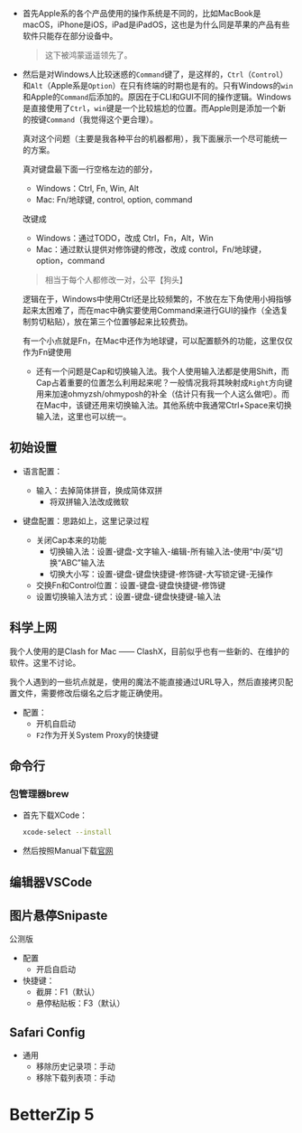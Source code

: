 + 首先Apple系的各个产品使用的操作系统是不同的，比如MacBook是macOS，iPhone是iOS，iPad是iPadOS，这也是为什么同是苹果的产品有些软件只能存在部分设备中。
	>这下被鸿蒙遥遥领先了。

+ 然后是对Windows人比较迷惑的`Command`键了，是这样的，`Ctrl`（`Control`）和`Alt`（Apple系是`Option`）在只有终端的时期也是有的。只有Windows的`win`和Apple的`Command`后添加的。原因在于CLI和GUI不同的操作逻辑。Windows是直接使用了`Ctrl`，`win`键是一个比较尴尬的位置。而Apple则是添加一个新的按键`Command`（我觉得这个更合理）。

	真对这个问题（主要是我各种平台的机器都用），我下面展示一个尽可能统一的方案。

	真对键盘最下面一行空格左边的部分，
	+ Windows：Ctrl, Fn, Win, Alt
	+ Mac: Fn/地球键, control, option, command

	改键成

	+ Windows：通过TODO，改成 Ctrl，Fn，Alt，Win
	+ Mac：通过默认提供对修饰键的修改，改成 control，Fn/地球键，option，command

	>相当于每个人都修改一对，公平【狗头】

	逻辑在于，Windows中使用Ctrl还是比较频繁的，不放在左下角使用小拇指够起来太困难了，而在mac中确实要使用Command来进行GUI的操作（全选复制剪切粘贴），放在第三个位置够起来比较费劲。

	有一个小点就是Fn，在Mac中还作为地球键，可以配置额外的功能，这里仅仅作为Fn键使用

	+ 还有一个问题是Cap和切换输入法。我个人使用输入法都是使用Shift，而Cap占着重要的位置怎么利用起来呢？一般情况我将其映射成`Right`方向键用来加速ohmyzsh/ohmyposh的补全（估计只有我一个人这么做吧）。而在Mac中，该键还用来切换输入法。其他系统中我通常Ctrl+Space来切换输入法，这里也可以统一。

## 初始设置

+ 语言配置：
	+ 输入：去掉简体拼音，换成简体双拼
		+ 将双拼输入法改成微软

+ 键盘配置：思路如上，这里记录过程
	+ 关闭Cap本来的功能
		+ 切换输入法：设置-键盘-文字输入-编辑-所有输入法-使用“中/英”切换“ABC”输入法
		+ 切换大小写：设置-键盘-键盘快捷键-修饰键-大写锁定键-无操作
	+ 交换Fn和Control位置：设置-键盘-键盘快捷键-修饰键
	+ 设置切换输入法方式：设置-键盘-键盘快捷键-输入法

## 科学上网

我个人使用的是Clash for Mac —— ClashX，目前似乎也有一些新的、在维护的软件。这里不讨论。

我个人遇到的一些坑点就是，使用的魔法不能直接通过URL导入，然后直接拷贝配置文件，需要修改后缀名之后才能正确使用。

+ 配置：
	+ 开机自启动
	+ `F2`作为开关System Proxy的快捷键

## 命令行

### 包管理器brew

+ 首先下载XCode：
	```bash
	xcode-select --install
	```

+ 然后按照Manual下载[官网](https://brew.sh/zh-cn/)

## 编辑器VSCode

[]()

## 图片悬停Snipaste

公测版

+ 配置
	+ 开启自启动
+ 快捷键：
	+ 截屏：F1（默认）
	+ 悬停粘贴板：F3（默认）



## Safari Config

+ 通用
    + 移除历史记录项：手动
    + 移除下载列表项：手动



# BetterZip 5